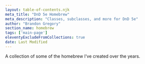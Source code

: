 ```yaml
---
layout: table-of-contents.njk
meta_title: "DnD 5e Homebrew"
meta_description: "Classes, subclasses, and more for DnD 5e"
author: "Brandon Gregory"
section_name: homebrew
tags: ['main-page']
eleventyExcludeFromCollections: true
date: Last Modified
---
```


A collection of some of the homebrew I've created over the years.
